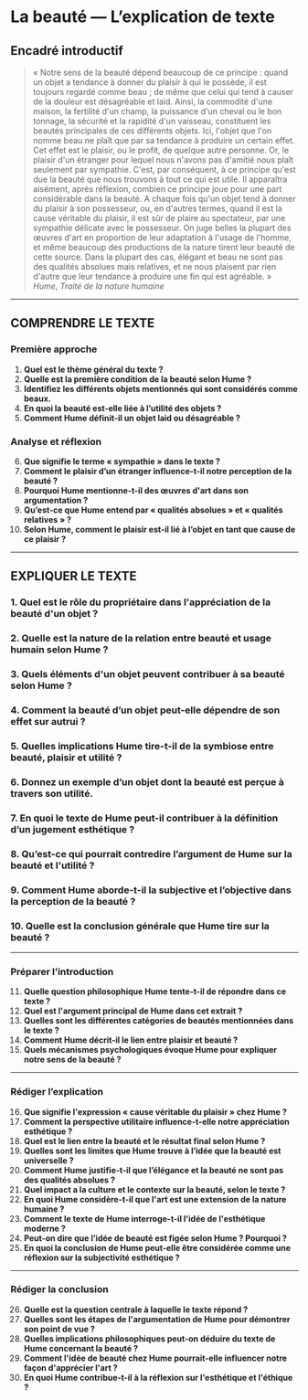 # La beauté — L’explication de texte

## Encadré introductif
> « Notre sens de la beauté dépend beaucoup de ce principe : quand un objet a tendance à donner du plaisir à qui le possède, il est toujours regardé comme beau ; de même que celui qui tend à causer de la douleur est désagréable et laid. Ainsi, la commodité d'une maison, la fertilité d'un champ, la puissance d'un cheval ou le bon tonnage, la sécurité et la rapidité d'un vaisseau, constituent les beautés principales de ces différents objets. Ici, l'objet que l'on nomme beau ne plaît que par sa tendance à produire un certain effet. Cet effet est le plaisir, ou le profit, de quelque autre personne. Or, le plaisir d'un étranger pour lequel nous n'avons pas d'amitié nous plaît seulement par sympathie. C'est, par conséquent, à ce principe qu'est due la beauté que nous trouvons à tout ce qui est utile. Il apparaîtra aisément, après réflexion, combien ce principe joue pour une part considérable dans la beauté. A chaque fois qu'un objet tend à donner du plaisir à son possesseur, ou, en d'autres termes, quand il est la cause véritable du plaisir, il est sûr de plaire au spectateur, par une sympathie délicate avec le possesseur. On juge belles la plupart des œuvres d'art en proportion de leur adaptation à l'usage de l'homme, et même beaucoup des productions de la nature tirent leur beauté de cette source. Dans la plupart des cas, élégant et beau ne sont pas des qualités absolues mais relatives, et ne nous plaisent par rien d'autre que leur tendance à produire une fin qui est agréable. »  
>*Hume*, *Traité de la nature humaine*

---

## COMPRENDRE LE TEXTE

### Première approche

1. **Quel est le thème général du texte ?**  
2. **Quelle est la première condition de la beauté selon Hume ?**  
3. **Identifiez les différents objets mentionnés qui sont considérés comme beaux.**  
4. **En quoi la beauté est-elle liée à l’utilité des objets ?**  
5. **Comment Hume définit-il un objet laid ou désagréable ?**  

### Analyse et réflexion

6. **Que signifie le terme « sympathie » dans le texte ?**  
7. **Comment le plaisir d’un étranger influence-t-il notre perception de la beauté ?**  
8. **Pourquoi Hume mentionne-t-il des œuvres d'art dans son argumentation ?**  
9. **Qu’est-ce que Hume entend par « qualités absolues » et « qualités relatives » ?**  
10. **Selon Hume, comment le plaisir est-il lié à l’objet en tant que cause de ce plaisir ?**  

---

## EXPLIQUER LE TEXTE

### 1. Quel est le rôle du propriétaire dans l'appréciation de la beauté d'un objet ?  
### 2. Quelle est la nature de la relation entre beauté et usage humain selon Hume ?  
### 3. Quels éléments d'un objet peuvent contribuer à sa beauté selon Hume ?   
### 4. Comment la beauté d’un objet peut-elle dépendre de son effet sur autrui ?  
### 5. Quelles implications Hume tire-t-il de la symbiose entre beauté, plaisir et utilité ?  
### 6. Donnez un exemple d’un objet dont la beauté est perçue à travers son utilité.  
### 7. En quoi le texte de Hume peut-il contribuer à la définition d’un jugement esthétique ?  
### 8. Qu’est-ce qui pourrait contredire l’argument de Hume sur la beauté et l'utilité ?  
### 9. Comment Hume aborde-t-il la subjective et l’objective dans la perception de la beauté ?  
### 10. Quelle est la conclusion générale que Hume tire sur la beauté ?  

---

### Préparer l’introduction

11. **Quelle question philosophique Hume tente-t-il de répondre dans ce texte ?**  
12. **Quel est l'argument principal de Hume dans cet extrait ?**  
13. **Quelles sont les différentes catégories de beautés mentionnées dans le texte ?**  
14. **Comment Hume décrit-il le lien entre plaisir et beauté ?**  
15. **Quels mécanismes psychologiques évoque Hume pour expliquer notre sens de la beauté ?**  

---

### Rédiger l’explication

16. **Que signifie l'expression « cause véritable du plaisir » chez Hume ?**  
17. **Comment la perspective utilitaire influence-t-elle notre appréciation esthétique ?**  
18. **Quel est le lien entre la beauté et le résultat final selon Hume ?**  
19. **Quelles sont les limites que Hume trouve à l’idée que la beauté est universelle ?**  
20. **Comment Hume justifie-t-il que l’élégance et la beauté ne sont pas des qualités absolues ?**  
21. **Quel impact a la culture et le contexte sur la beauté, selon le texte ?**  
22. **En quoi Hume considère-t-il que l'art est une extension de la nature humaine ?**  
23. **Comment le texte de Hume interroge-t-il l'idée de l'esthétique moderne ?**  
24. **Peut-on dire que l’idée de beauté est figée selon Hume ? Pourquoi ?**  
25. **En quoi la conclusion de Hume peut-elle être considérée comme une réflexion sur la subjectivité esthétique ?**  

---

### Rédiger la conclusion

26. **Quelle est la question centrale à laquelle le texte répond ?**  
27. **Quelles sont les étapes de l'argumentation de Hume pour démontrer son point de vue ?**  
28. **Quelles implications philosophiques peut-on déduire du texte de Hume concernant la beauté ?**  
29. **Comment l'idée de beauté chez Hume pourrait-elle influencer notre façon d'apprécier l'art ?**  
30. **En quoi Hume contribue-t-il à la réflexion sur l'esthétique et l'éthique ?**  